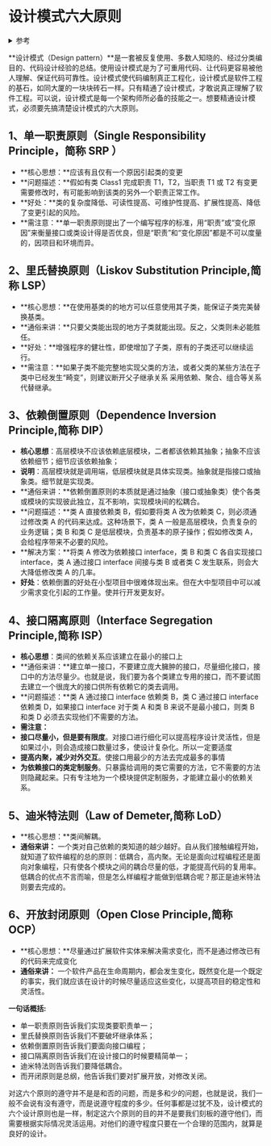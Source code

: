 # 设计模式六大原则

<details>
<summary>参考</summary>

- [快速理解-设计模式六大原则](https://www.jianshu.com/p/807bc228dbc2)
  </details>

**设计模式（Design pattern）**是一套被反复使用、多数人知晓的、经过分类编目的、代码设计经验的总结。使用设计模式是为了可重用代码、让代码更容易被他人理解、保证代码可靠性。设计模式使代码编制真正工程化，设计模式是软件工程的基石，如同大厦的一块块砖石一样。只有精通了设计模式，才敢说真正理解了软件工程。可以说，设计模式是每一个架构师所必备的技能之一。想要精通设计模式，必须要先搞清楚设计模式的六大原则。

## 1、单一职责原则（Single Responsibility Principle，简称 SRP ）

- **核心思想：**应该有且仅有一个原因引起类的变更
- **问题描述：**假如有类 Class1 完成职责 T1，T2，当职责 T1 或 T2 有变更需要修改时，有可能影响到该类的另外一个职责正常工作。
- **好处：**类的复杂度降低、可读性提高、可维护性提高、扩展性提高、降低了变更引起的风险。
- **需注意：**单一职责原则提出了一个编写程序的标准，用“职责”或“变化原因”来衡量接口或类设计得是否优良，但是“职责”和“变化原因”都是不可以度量的，因项目和环境而异。

## 2、里氏替换原则（Liskov Substitution Principle,简称 LSP）

- **核心思想：**在使用基类的的地方可以任意使用其子类，能保证子类完美替换基类。
- **通俗来讲：**只要父类能出现的地方子类就能出现。反之，父类则未必能胜任。
- **好处：**增强程序的健壮性，即使增加了子类，原有的子类还可以继续运行。
- **需注意：**如果子类不能完整地实现父类的方法，或者父类的某些方法在子类中已经发生“畸变”，则建议断开父子继承关系 采用依赖、聚合、组合等关系代替继承。

## 3、依赖倒置原则（Dependence Inversion Principle,简称 DIP）

- **核心思想**：高层模块不应该依赖底层模块，二者都该依赖其抽象；抽象不应该依赖细节；细节应该依赖抽象；
- **说明**：高层模块就是调用端，低层模块就是具体实现类。抽象就是指接口或抽象类。细节就是实现类。
- **通俗来讲：**依赖倒置原则的本质就是通过抽象（接口或抽象类）使个各类或模块的实现彼此独立，互不影响，实现模块间的松耦合。
- **问题描述：**类 A 直接依赖类 B，假如要将类 A 改为依赖类 C，则必须通过修改类 A 的代码来达成。这种场景下，类 A 一般是高层模块，负责复杂的业务逻辑；类 B 和类 C 是低层模块，负责基本的原子操作；假如修改类 A，会给程序带来不必要的风险。
- **解决方案：**将类 A 修改为依赖接口 interface，类 B 和类 C 各自实现接口 interface，类 A 通过接口 interface 间接与类 B 或者类 C 发生联系，则会大大降低修改类 A 的几率。
- **好处**：依赖倒置的好处在小型项目中很难体现出来。但在大中型项目中可以减少需求变化引起的工作量。使并行开发更友好。

## 4、接口隔离原则（Interface Segregation Principle,简称 ISP）

- **核心思想**：类间的依赖关系应该建立在最小的接口上
- **通俗来讲：**建立单一接口，不要建立庞大臃肿的接口，尽量细化接口，接口中的方法尽量少。也就是说，我们要为各个类建立专用的接口，而不要试图去建立一个很庞大的接口供所有依赖它的类去调用。
- **问题描述：**类 A 通过接口 interface 依赖类 B，类 C 通过接口 interface 依赖类 D，如果接口 interface 对于类 A 和类 B 来说不是最小接口，则类 B 和类 D 必须去实现他们不需要的方法。
- **需注意：**
- **接口尽量小，但是要有限度**。对接口进行细化可以提高程序设计灵活性，但是如果过小，则会造成接口数量过多，使设计复杂化。所以一定要适度
- **提高内聚，减少对外交互**。使接口用最少的方法去完成最多的事情
- **为依赖接口的类定制服务**。只暴露给调用的类它需要的方法，它不需要的方法则隐藏起来。只有专注地为一个模块提供定制服务，才能建立最小的依赖关系。

## 5、迪米特法则（Law of Demeter,简称 LoD）

- **核心思想：**类间解耦。
- **通俗来讲：** 一个类对自己依赖的类知道的越少越好。自从我们接触编程开始，就知道了软件编程的总的原则：低耦合，高内聚。无论是面向过程编程还是面向对象编程，只有使各个模块之间的耦合尽量的低，才能提高代码的复用率。低耦合的优点不言而喻，但是怎么样编程才能做到低耦合呢？那正是迪米特法则要去完成的。

## 6、开放封闭原则（Open Close Principle,简称 OCP）

- **核心思想：**尽量通过扩展软件实体来解决需求变化，而不是通过修改已有的代码来完成变化
- **通俗来讲：** 一个软件产品在生命周期内，都会发生变化，既然变化是一个既定的事实，我们就应该在设计的时候尽量适应这些变化，以提高项目的稳定性和灵活性。

**一句话概括:**

- 单一职责原则告诉我们实现类要职责单一；
- 里氏替换原则告诉我们不要破坏继承体系；
- 依赖倒置原则告诉我们要面向接口编程；
- 接口隔离原则告诉我们在设计接口的时候要精简单一；
- 迪米特法则告诉我们要降低耦合。
- 而开闭原则是总纲，他告诉我们要对扩展开放，对修改关闭。

对这六个原则的遵守并不是是和否的问题，而是多和少的问题，也就是说，我们一般不会说有没有遵守，而是说遵守程度的多少。任何事都是过犹不及，设计模式的六个设计原则也是一样，制定这六个原则的目的并不是要我们刻板的遵守他们，而需要根据实际情况灵活运用。对他们的遵守程度只要在一个合理的范围内，就算是良好的设计。

